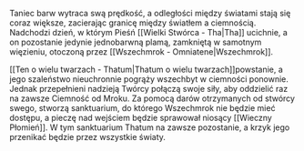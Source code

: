 Taniec barw wytraca swą prędkość, a odległości między światami stają się coraz większe, zacierając granicę między światłem a ciemnością. Nadchodzi dzień, w którym Pieśń [[Wielki Stwórca - Tha|Tha]] ucichnie, a on pozostanie jedynie jednobarwną plamą, zamkniętą w samotnym więzieniu, otoczoną przez [[Wszechmrok - Omniatene|Wszechmrok]].

[[Ten o wielu twarzach - Thatum|Thatum o wielu twarzach]]powstanie, a jego szaleństwo nieuchronnie pogrąży wszechbyt w ciemności ponownie. Jednak przepełnieni nadzieją Twórcy połączą swoje siły, aby oddzielić raz na zawsze Ciemność od Mroku. Za pomocą darów otrzymanych od stwórcy swego, stworzą sanktuarium, do którego Wszechmrok nie będzie mieć dostępu, a pieczę nad wejściem będzie sprawował niosący [[Wieczny Płomień]]. W tym sanktuarium Thatum na zawsze pozostanie, a krzyk jego przenikać będzie przez wszystkie światy.



